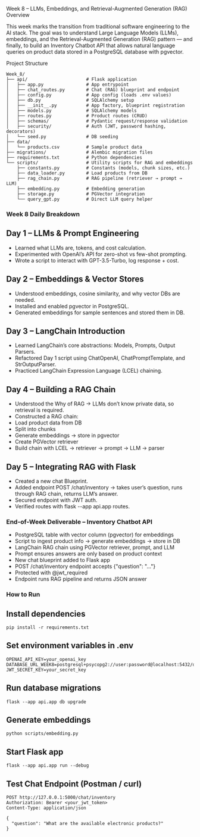 Week 8 – LLMs, Embeddings, and Retrieval-Augmented Generation (RAG)
Overview

This week marks the transition from traditional software engineering to the AI stack.
The goal was to understand Large Language Models (LLMs), embeddings, and the Retrieval-Augmented Generation (RAG) pattern — and finally, to build an Inventory Chatbot API that allows natural language queries on product data stored in a PostgreSQL database with pgvector.

Project Structure
```
Week_8/
├── api/                      # Flask application
│   ├── app.py                # App entrypoint
│   ├── chat_routes.py        # Chat (RAG) blueprint and endpoint
│   ├── config.py             # App config (loads .env values)
│   ├── db.py                 # SQLAlchemy setup
│   ├── __init__.py           # App factory, blueprint registration
│   ├── models.py             # SQLAlchemy models
│   ├── routes.py             # Product routes (CRUD)
│   ├── schemas/              # Pydantic request/response validation
│   ├── security/             # Auth (JWT, password hashing, decorators)
│   └── seed.py               # DB seeding
├── data/
│   └── products.csv          # Sample product data
├── migrations/               # Alembic migration files
├── requirements.txt          # Python dependencies
└── scripts/                  # Utility scripts for RAG and embeddings
    ├── constants.py          # Constants (models, chunk sizes, etc.)
    ├── data_loader.py        # Load products from DB
    ├── rag_chain.py          # RAG pipeline (retriever → prompt → LLM)
    ├── embedding.py          # Embedding generation
    ├── storage.py            # PGVector integration
    └── query_gpt.py          # Direct LLM query helper

```
### Week 8 Daily Breakdown
## Day 1 – LLMs & Prompt Engineering

- Learned what LLMs are, tokens, and cost calculation.
- Experimented with OpenAI’s API for zero-shot vs few-shot prompting.
- Wrote a script to interact with GPT-3.5-Turbo, log response + cost.

## Day 2 – Embeddings & Vector Stores

- Understood embeddings, cosine similarity, and why vector DBs are needed.
- Installed and enabled pgvector in PostgreSQL.
- Generated embeddings for sample sentences and stored them in DB.

## Day 3 – LangChain Introduction

- Learned LangChain’s core abstractions: Models, Prompts, Output Parsers.
- Refactored Day 1 script using ChatOpenAI, ChatPromptTemplate, and StrOutputParser.
- Practiced LangChain Expression Language (LCEL) chaining.

## Day 4 – Building a RAG Chain

- Understood the Why of RAG → LLMs don’t know private data, so retrieval is required.
- Constructed a RAG chain:
- Load product data from DB
- Split into chunks
- Generate embeddings → store in pgvector
- Create PGVector retriever
- Build chain with LCEL → retriever → prompt → LLM → parser

## Day 5 – Integrating RAG with Flask

- Created a new chat Blueprint.
- Added endpoint POST /chat/inventory → takes user’s question, runs through RAG chain, returns LLM’s answer.
- Secured endpoint with JWT auth.
- Verified routes with flask --app api.app routes.

### End-of-Week Deliverable – Inventory Chatbot API

- PostgreSQL table with vector column (pgvector) for embeddings
- Script to ingest product info → generate embeddings → store in DB
- LangChain RAG chain using PGVector retriever, prompt, and LLM
- Prompt ensures answers are only based on product context
- New chat blueprint added to Flask app
- POST /chat/inventory endpoint accepts {"question": "..."}
- Protected with @jwt_required
- Endpoint runs RAG pipeline and returns JSON answer

###  How to Run

## Install dependencies

```
pip install -r requirements.txt
```

## Set environment variables in .env
```
OPENAI_API_KEY=your_openai_key
DATABASE_URL_WEEK8=postgresql+psycopg2://user:password@localhost:5432/dbname
JWT_SECRET_KEY=your_secret_key
```

## Run database migrations
```
flask --app api.app db upgrade
```

## Generate embeddings
```
python scripts/embedding.py
```

## Start Flask app
```
flask --app api.app run --debug
```

## Test Chat Endpoint (Postman / curl)
```
POST http://127.0.0.1:5000/chat/inventory
Authorization: Bearer <your_jwt_token>
Content-Type: application/json

{
  "question": "What are the available electronic products?"
}
```